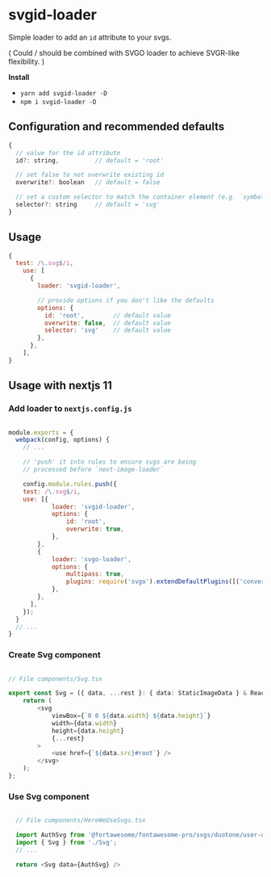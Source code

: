 # svgid-loader

Simple loader to add an `id` attribute to your svgs. 

( Could / should be combined with SVGO loader to achieve SVGR-like flexibility. )

**Install**

- `yarn add svgid-loader -D`
- `npm i svgid-loader -D`

## Configuration and recommended defaults

```js
{
  // value for the id attribute
  id?: string,          // default = 'root'

  // set false to not overwrite existing id
  overwrite?: boolean   // default = false

  // set a custom selector to match the container element (e.g. `symbol`)
  selector?: string     // default = 'svg'
}
```

## Usage

```js
{
  test: /\.svg$/i,
    use: [
      {
        loader: 'svgid-loader',

        // provide options if you don't like the defaults
        options: {
          id: 'root',        // default value
          overwrite: false,  // default value
          selector: 'svg'    // default value
        },
      },
    ],
}
```

## Usage with nextjs 11

### Add loader to `nextjs.config.js`

```js

module.exports = {
  webpack(config, options) {
    // ...

    // 'push' it into rules to ensure svgs are being 
    // processed before `next-image-loader`

    config.module.rules.push({
    test: /\.svg$/i,
    use: [{
            loader: 'svgid-loader',
            options: {
                id: 'root',
                overwrite: true,
            },
        },
        {
            loader: 'svgo-loader',
            options: {
                multipass: true,
                plugins: require('svgo').extendDefaultPlugins([('convertStyleToAttrs', 'removeStyleElement')]),
            },
        },
      ],
    });
  }
  // ...
}
```

### Create Svg component

```typescript

// File components/Svg.tsx

export const Svg = ({ data, ...rest }: { data: StaticImageData } & React.SVGProps<SVGSVGElement>) => {
	return (
		<svg
			viewBox={`0 0 ${data.width} ${data.height}`}
			width={data.width}
			height={data.height}
			{...rest}
		>
			<use href={`${data.src}#root`} />
		</svg>
	);
};

```

### Use Svg component

```typescript

  // File components/HereWeUseSvgs.tsx

  import AuthSvg from '@fortawesome/fontawesome-pro/svgs/duotone/user-unlock.svg';
  import { Svg } from './Svg';
  // ...

  return <Svg data={AuthSvg} />
```
